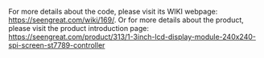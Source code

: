 For more details about the code, please visit its WIKI webpage: https://seengreat.com/wiki/169/. 
Or for more details about the product, please visit the product introduction page: https://seengreat.com/product/313/1-3inch-lcd-display-module-240x240-spi-screen-st7789-controller
